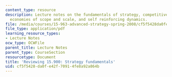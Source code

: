 ```yaml
---
content_type: resource
description: Lecture notes on the fundamentals of strategy, competitive advantage,
  economies of scope and scale, and self reinforcing dynamics.
file: /media/courses/15-963-advanced-strategy-spring-2008/cf5f5428da0fe42f70914fe8a92a864b_lec2.pdf
file_type: application/pdf
learning_resource_types:
- Lecture Notes
ocw_type: OCWFile
parent_title: Lecture Notes
parent_type: CourseSection
resourcetype: Document
title: 'Reviewing 15.900: Strategy fundamentals'
uid: cf5f5428-da0f-e42f-7091-4fe8a92a864b
---
```

